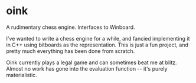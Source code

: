 # oink
A rudimentary chess engine. Interfaces to Winboard.

I've wanted to write a chess engine for a while, and fancied implementing it in C++ using bitboards as the representation.
This is just a fun project, and pretty much everything has been done from scratch.

Oink currently plays a legal game and can sometimes beat me at blitz. Almost no work has gone into the evaluation function -- it's
purely materialistic.
